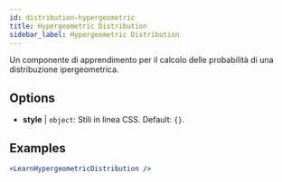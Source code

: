 ```yaml
---
id: distribution-hypergeometric
title: Hypergeometric Distribution
sidebar_label: Hypergeometric Distribution
---
```


Un componente di apprendimento per il calcolo delle probabilità di una distribuzione ipergeometrica.

## Options

* __style__ | `object`: Stili in linea CSS. Default: `{}`.


## Examples

```jsx live
<LearnHypergeometricDistribution />
```

